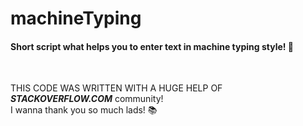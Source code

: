 # machineTyping

#### Short script what helps you to enter text in machine typing style! :pencil:
<br />

THIS CODE WAS WRITTEN WITH A HUGE HELP OF <br />
***STACKOVERFLOW.COM*** community! <br />
I wanna thank you so much lads! :books:
